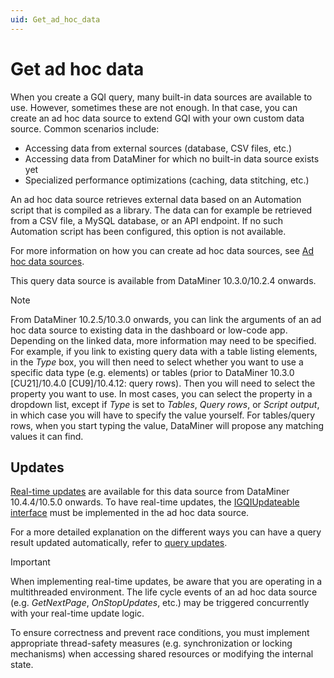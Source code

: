 ```yaml
---
uid: Get_ad_hoc_data
---
```


# Get ad hoc data

When you create a GQI query, many built-in data sources are available to use. However, sometimes these are not enough. In that case, you can create an ad hoc data source to extend GQI with your own custom data source. Common scenarios include:

- Accessing data from external sources (database, CSV files, etc.)
- Accessing data from DataMiner for which no built-in data source exists yet
- Specialized performance optimizations (caching, data stitching, etc.)

An ad hoc data source retrieves external data based on an Automation script that is compiled as a library. The data can for example be retrieved from a CSV file, a MySQL database, or an API endpoint. If no such Automation script has been configured, this option is not available.

For more information on how you can create ad hoc data sources, see [Ad hoc data sources](xref:GQI_Ad_hoc_data_sources).

This query data source is available from DataMiner 10.3.0/10.2.4 onwards.

> [!NOTE]
> From DataMiner 10.2.5/10.3.0 onwards, you can link the arguments of an ad hoc data source to existing data in the dashboard or low-code app. Depending on the linked data, more information may need to be specified. For example, if you link to existing query data with a table listing elements, in the *Type* box, you will then need to select whether you want to use a specific data type (e.g. elements) or tables (prior to DataMiner 10.3.0 [CU21]/10.4.0 [CU9]/10.4.12<!--RN 41075)-->: query rows). Then you will need to select the property you want to use. In most cases, you can select the property in a dropdown list, except if *Type* is set to *Tables*, *Query rows*, or *Script output*, in which case you will have to specify the value yourself. For tables/query rows, when you start typing the value, DataMiner will propose any matching values it can find.

## Updates

[Real-time updates](xref:Query_updates) are available for this data source from DataMiner 10.4.4/10.5.0 onwards<!-- RN 38643 -->. To have real-time updates, the [IGQIUpdateable interface](xref:GQI_IGQIUpdateable) must be implemented in the ad hoc data source.

For a more detailed explanation on the different ways you can have a query result updated automatically, refer to [query updates](xref:Query_updates#query-update-support).

> [!IMPORTANT]
> When implementing real-time updates, be aware that you are operating in a multithreaded environment. The life cycle events of an ad hoc data source (e.g. *GetNextPage*, *OnStopUpdates*, etc.) may be triggered concurrently with your real-time update logic.
>
> To ensure correctness and prevent race conditions, you must implement appropriate thread-safety measures (e.g. synchronization or locking mechanisms) when accessing shared resources or modifying the internal state.
